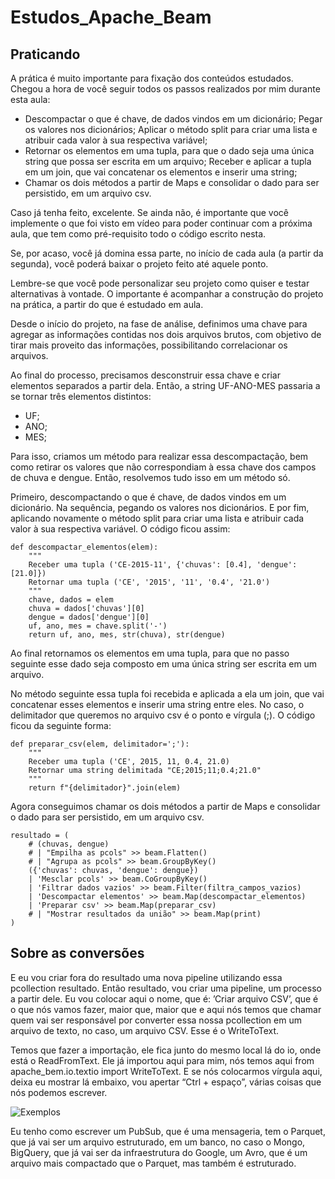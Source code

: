 # Estudos_Apache_Beam

## Praticando

A prática é muito importante para fixação dos conteúdos estudados. Chegou a hora de você seguir todos os passos realizados por mim durante esta aula:

* Descompactar o que é chave, de dados vindos em um dicionário;
Pegar os valores nos dicionários;
Aplicar o método split para criar uma lista e atribuir cada valor à sua respectiva variável;
* Retornar os elementos em uma tupla, para que o dado seja uma única string que possa ser escrita em um arquivo;
Receber e aplicar a tupla em um join, que vai concatenar os elementos e inserir uma string;
* Chamar os dois métodos a partir de Maps e consolidar o dado para ser persistido, em um arquivo csv.

Caso já tenha feito, excelente. Se ainda não, é importante que você implemente o que foi visto em vídeo para poder continuar com a próxima aula, que tem como pré-requisito todo o código escrito nesta.

Se, por acaso, você já domina essa parte, no início de cada aula (a partir da segunda), você poderá baixar o projeto feito até aquele ponto.

Lembre-se que você pode personalizar seu projeto como quiser e testar alternativas à vontade. O importante é acompanhar a construção do projeto na prática, a partir do que é estudado em aula.

Desde o início do projeto, na fase de análise, definimos uma chave para agregar as informações contidas nos dois arquivos brutos, com objetivo de tirar mais proveito das informações, possibilitando correlacionar os arquivos.

Ao final do processo, precisamos desconstruir essa chave e criar elementos separados a partir dela. Então, a string UF-ANO-MES passaria a se tornar três elementos distintos:

* UF;
* ANO;
* MES;

Para isso, criamos um método para realizar essa descompactação, bem como retirar os valores que não correspondiam à essa chave dos campos de chuva e dengue. Então, resolvemos tudo isso em um método só.

Primeiro, descompactando o que é chave, de dados vindos em um dicionário. Na sequência, pegando os valores nos dicionários. E por fim, aplicando novamente o método split para criar uma lista e atribuir cada valor à sua respectiva variável. O código ficou assim:

    def descompactar_elementos(elem):
        """
        Receber uma tupla ('CE-2015-11', {'chuvas': [0.4], 'dengue': [21.0]})
        Retornar uma tupla ('CE', '2015', '11', '0.4', '21.0')
        """
        chave, dados = elem
        chuva = dados['chuvas'][0]
        dengue = dados['dengue'][0]
        uf, ano, mes = chave.split('-')
        return uf, ano, mes, str(chuva), str(dengue)

Ao final retornamos os elementos em uma tupla, para que no passo seguinte esse dado seja composto em uma única string ser escrita em um arquivo.

No método seguinte essa tupla foi recebida e aplicada a ela um join, que vai concatenar esses elementos e inserir uma string entre eles. No caso, o delimitador que queremos no arquivo csv é o ponto e vírgula (;). O código ficou da seguinte forma:

    def preparar_csv(elem, delimitador=';'):
        """
        Receber uma tupla ('CE', 2015, 11, 0.4, 21.0)
        Retornar uma string delimitada "CE;2015;11;0.4;21.0"
        """
        return f"{delimitador}".join(elem)

Agora conseguimos chamar os dois métodos a partir de Maps e consolidar o dado para ser persistido, em um arquivo csv.

    resultado = (
        # (chuvas, dengue)
        # | "Empilha as pcols" >> beam.Flatten()
        # | "Agrupa as pcols" >> beam.GroupByKey()
        ({'chuvas': chuvas, 'dengue': dengue})
        | 'Mesclar pcols' >> beam.CoGroupByKey()
        | 'Filtrar dados vazios' >> beam.Filter(filtra_campos_vazios)
        | 'Descompactar elementos' >> beam.Map(descompactar_elementos)
        | 'Preparar csv' >> beam.Map(preparar_csv)
        # | "Mostrar resultados da união" >> beam.Map(print)
    )

## Sobre as conversões

E eu vou criar fora do resultado uma nova pipeline utilizando essa pcollection resultado. Então resultado, vou criar uma pipeline, um processo a partir dele. Eu vou colocar aqui o nome, que é: ’Criar arquivo CSV’, que é o que nós vamos fazer, maior que, maior que e aqui nós temos que chamar quem vai ser responsável por converter essa nossa pcollection em um arquivo de texto, no caso, um arquivo CSV. Esse é o WriteToText.

Temos que fazer a importação, ele fica junto do mesmo local lá do io, onde está o ReadFromText. Ele já importou aqui para mim, nós temos aqui from apache_bem.io.textio import WriteToText. E se nós colocarmos vírgula aqui, deixa eu mostrar lá embaixo, vou apertar “Ctrl + espaço”, várias coisas que nós podemos escrever.

![Exemplos](https://github.com/eugeniogdiniz/Estudos_Apache_Beam/assets/55545471/3ea6d3f1-576a-46bb-bd39-a604f2a02846)

Eu tenho como escrever um PubSub, que é uma mensageria, tem o Parquet, que já vai ser um arquivo estruturado, em um banco, no caso o Mongo, BigQuery, que já vai ser da infraestrutura do Google, um Avro, que é um arquivo mais compactado que o Parquet, mas também é estruturado.

